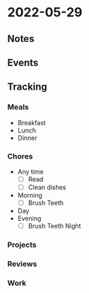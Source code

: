 # 2022-05-29
## Notes

## Events

## Tracking
### Meals
- Breakfast
- Lunch
- Dinner

### Chores
- Any time
	- [ ] Read
	- [ ] Clean dishes
- Morning
	- [ ] Brush Teeth
- Day
- Evening
	- [ ] Brush Teeth Night

### Projects

### Reviews

### Work

